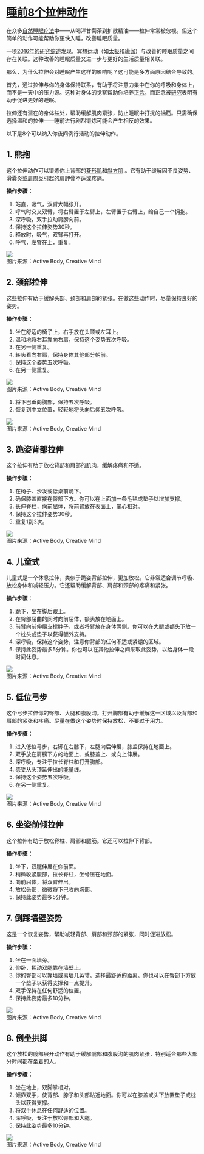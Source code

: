 # [睡前8个拉伸动作](https://www.healthline.com/health/stretching-before-bed)

在众多[自然睡眠疗法](https://www.healthline.com/health/healthy-sleep/natural-sleep-aids)中——从喝洋甘菊茶到扩散精油——拉伸常常被忽视。但这个简单的动作可能帮助你更快入睡，改善睡眠质量。

一项[2016年的研究综述](https://doi.org/10.1016/j.smrv.2015.12.001)发现，冥想运动（如[太极](https://www.healthline.com/health/tai-chi-benefits)和[瑜伽](https://www.healthline.com/health/fitness-exercises/definitive-guide-to-yoga)）与改善的睡眠质量之间存在关联。这种改善的睡眠质量又进一步与更好的生活质量相关联。

那么，为什么拉伸会对睡眠产生这样的影响呢？这可能是多方面原因结合导致的。

首先，通过拉伸与你的身体保持联系，有助于将注意力集中在你的呼吸和身体上，而不是一天中的压力源。这种对身体的觉察帮助你培养[正念](https://www.healthline.com/health/mindfulness-tricks-to-reduce-anxiety)，而正念被[研究](https://www.ncbi.nlm.nih.gov/pmc/articles/PMC4407465/)表明有助于促进更好的睡眠。

拉伸还有潜在的身体益处，帮助缓解肌肉紧张，防止睡眠中打扰的抽筋。只需确保选择温和的拉伸——睡前进行剧烈锻炼可能会产生相反的效果。

以下是8个可以纳入你夜间例行活动的拉伸动作。

## 1. 熊抱

这个拉伸动作可以锻炼你上背部的[菱形肌](https://www.healthline.com/human-body-maps/rhomboid-major-muscle)和[斜方肌](https://www.healthline.com/human-body-maps/trapezius-muscle) 。它有助于缓解因不良姿势、滑囊炎或[肩周炎](https://www.healthline.com/health/frozen-shoulder)引起的肩胛骨不适或疼痛。

**操作步骤：**

1. 站直，吸气，双臂大幅张开。
2. 呼气时交叉双臂，将右臂置于左臂上，左臂置于右臂上，给自己一个拥抱。
3. 深呼吸，双手拉动肩膀向前。
4. 保持这个拉伸姿势30秒。
5. 释放时，吸气，双臂再打开。
6. 呼气，左臂在上，重复。

![](https://scillidan.github.io/image_post/8-stretches-to-do-before-bed_01.webp)  
图片来源：Active Body, Creative Mind

## 2. 颈部拉伸

这些拉伸有助于缓解头部、颈部和肩部的紧张。在做这些动作时，尽量保持良好的姿势。

**操作步骤：**

1. 坐在舒适的椅子上，右手放在头顶或左耳上。
2. 温和地将右耳靠向右肩，保持这个姿势五次呼吸。
3. 在另一侧重复。
4. 转头看向右肩，保持身体其他部分朝前。
5. 保持这个姿势五次呼吸。
6. 在另一侧重复。

![](https://scillidan.github.io/image_post/8-stretches-to-do-before-bed_02.webp)  
图片来源：Active Body, Creative Mind

1. 将下巴垂向胸部，保持五次呼吸。
2. 恢复到中立位置，轻轻地将头向后仰五次呼吸。 

![](https://scillidan.github.io/image_post/8-stretches-to-do-before-bed_03.webp)  
图片来源：Active Body, Creative Mind

## 3. 跪姿背部拉伸

这个拉伸有助于放松背部和肩部的肌肉，缓解疼痛和不适。

**操作步骤：**

1. 在椅子、沙发或低桌前跪下。
2. 确保膝盖直接在臀部下方。你可以在上面加一条毛毯或垫子以增加支撑。
3. 长伸脊柱，向前屈体，将前臂放在表面上，掌心相对。
4. 保持这个拉伸姿势30秒。
5. 重复1到3次。

![](https://scillidan.github.io/image_post/8-stretches-to-do-before-bed_04.webp)  
图片来源：Active Body, Creative Mind

## 4. 儿童式

儿童式是一个休息拉伸，类似于跪姿背部拉伸，更加放松。它非常适合调节呼吸、放松身体和减轻压力。它还帮助缓解背部、肩部和颈部的疼痛和紧张。

**操作步骤：**

1. 跪下，坐在脚后跟上。
2. 在臀部屈曲的同时向前屈体，额头放在地面上。
3. 前臂向前伸展支撑脖子，或者将臂放在身体两侧。你可以在大腿或额头下放一个枕头或垫子以获得额外支持。
4. 深呼吸，保持这个姿势，注意你背部的任何不适或紧绷的区域。
5. 保持此姿势最多5分钟。你也可以在其他拉伸之间采取此姿势，以给身体一段时间休息。

![](https://scillidan.github.io/image_post/8-stretches-to-do-before-bed_05.webp)  
图片来源：Active Body, Creative Mind

## 5. 低位弓步

这个弓步拉伸你的臀部、大腿和腹股沟。打开胸部有助于缓解这一区域以及背部和肩部的紧张和疼痛。尽量在做这个姿势时保持放松，不要过于用力。

**操作步骤：**

1. 进入低位弓步，右脚在右膝下，左腿向后伸展，膝盖保持在地面上。
2. 双手放在肩膀下方的地面上、或膝盖上、或向上伸展。
3. 深呼吸，专注于拉长脊柱和打开胸部。
4. 感受从头顶延伸出的能量线。
5. 保持这个姿势五次呼吸。
6. 在另一侧重复。

![](https://scillidan.github.io/image_post/8-stretches-to-do-before-bed_06.webp)  
图片来源：Active Body, Creative Mind

## 6. 坐姿前倾拉伸

这个拉伸有助于放松脊柱、肩部和腿筋。它还可以拉伸下背部。

**操作步骤：**

1. 坐下，双腿伸展在你前面。
2. 稍微收紧腹部，拉长脊柱，坐骨压在地面。
3. 向前屈体，将双臂伸出。
4. 放松头部，微微将下巴收向胸部。
5. 保持此姿势最多5分钟。

## 7. 倒踩墙壁姿势

这是一个恢复姿势，帮助减轻背部、肩部和颈部的紧张，同时促进放松。

**操作步骤：**

1. 坐在一面墙旁。
2. 仰卧，挥动双腿靠在墙壁上。
3. 你的臀部可以靠墙或离墙几英寸。选择最舒适的距离。你也可以在臀部下方放一个垫子以获得支撑和一点提升。
4. 双手保持在任何舒适的位置。
5. 保持此姿势最多10分钟。

![](https://scillidan.github.io/image_post/8-stretches-to-do-before-bed_07.webp)  
图片来源：Active Body, Creative Mind

## 8. 倒坐拱脚

这个放松的髋部展开动作有助于缓解髋部和腹股沟的肌肉紧张，特别适合那些大部分时间都在坐着的人。

**操作步骤：**

1. 坐在地上，双脚掌相对。
2. 倾靠双手，使背部、脖子和头部贴近地面。你可以在膝盖或头下放置垫子或枕头以获得支撑。
3. 将双手休息在任何舒适的位置。
4. 深呼吸，专注于放松臀部和大腿。
5. 保持此姿势最多10分钟。

![](https://scillidan.github.io/image_post/8-stretches-to-do-before-bed_08.webp)  
图片来源：Active Body, Creative Mind
